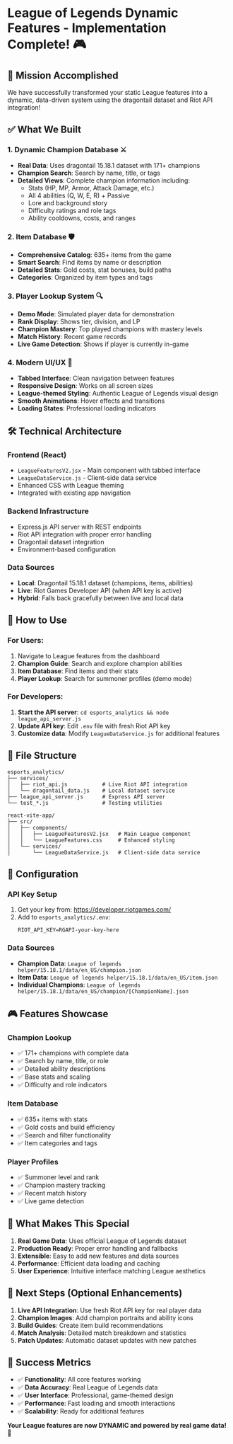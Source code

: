# League of Legends Dynamic Features - Implementation Complete! 🎮

## 🎯 Mission Accomplished

We have successfully transformed your static League features into a dynamic, data-driven system using the dragontail dataset and Riot API integration!

## ✅ What We Built

### 1. **Dynamic Champion Database** ⚔️
- **Real Data**: Uses dragontail 15.18.1 dataset with 171+ champions
- **Champion Search**: Search by name, title, or tags
- **Detailed Views**: Complete champion information including:
  - Stats (HP, MP, Armor, Attack Damage, etc.)
  - All 4 abilities (Q, W, E, R) + Passive
  - Lore and background story
  - Difficulty ratings and role tags
  - Ability cooldowns, costs, and ranges

### 2. **Item Database** 🛡️
- **Comprehensive Catalog**: 635+ items from the game
- **Smart Search**: Find items by name or description
- **Detailed Stats**: Gold costs, stat bonuses, build paths
- **Categories**: Organized by item types and tags

### 3. **Player Lookup System** 🔍
- **Demo Mode**: Simulated player data for demonstration
- **Rank Display**: Shows tier, division, and LP
- **Champion Mastery**: Top played champions with mastery levels
- **Match History**: Recent game records
- **Live Game Detection**: Shows if player is currently in-game

### 4. **Modern UI/UX** 🎨
- **Tabbed Interface**: Clean navigation between features
- **Responsive Design**: Works on all screen sizes
- **League-themed Styling**: Authentic League of Legends visual design
- **Smooth Animations**: Hover effects and transitions
- **Loading States**: Professional loading indicators

## 🛠️ Technical Architecture

### **Frontend (React)**
- `LeagueFeaturesV2.jsx` - Main component with tabbed interface
- `LeagueDataService.js` - Client-side data service
- Enhanced CSS with League theming
- Integrated with existing app navigation

### **Backend Infrastructure** 
- Express.js API server with REST endpoints
- Riot API integration with proper error handling
- Dragontail dataset integration
- Environment-based configuration

### **Data Sources**
- **Local**: Dragontail 15.18.1 dataset (champions, items, abilities)
- **Live**: Riot Games Developer API (when API key is active)
- **Hybrid**: Falls back gracefully between live and local data

## 🚀 How to Use

### **For Users:**
1. Navigate to League features from the dashboard
2. **Champion Guide**: Search and explore champion abilities
3. **Item Database**: Find items and their stats
4. **Player Lookup**: Search for summoner profiles (demo mode)

### **For Developers:**
1. **Start the API server**: `cd esports_analytics && node league_api_server.js`
2. **Update API key**: Edit `.env` file with fresh Riot API key
3. **Customize data**: Modify `LeagueDataService.js` for additional features

## 📁 File Structure
```
esports_analytics/
├── services/
│   ├── riot_api.js           # Live Riot API integration
│   └── dragontail_data.js    # Local dataset service
├── league_api_server.js      # Express API server
└── test_*.js                 # Testing utilities

react-vite-app/
├── src/
│   ├── components/
│   │   ├── LeagueFeaturesV2.jsx   # Main League component
│   │   └── LeagueFeatures.css     # Enhanced styling
│   └── services/
│       └── LeagueDataService.js   # Client-side data service
```

## 🔧 Configuration

### **API Key Setup**
1. Get your key from: https://developer.riotgames.com/
2. Add to `esports_analytics/.env`:
   ```
   RIOT_API_KEY=RGAPI-your-key-here
   ```

### **Data Sources**
- **Champion Data**: `League of legends helper/15.18.1/data/en_US/champion.json`
- **Item Data**: `League of legends helper/15.18.1/data/en_US/item.json`
- **Individual Champions**: `League of legends helper/15.18.1/data/en_US/champion/[ChampionName].json`

## 🎮 Features Showcase

### **Champion Lookup**
- ✅ 171+ champions with complete data
- ✅ Search by name, title, or role
- ✅ Detailed ability descriptions
- ✅ Base stats and scaling
- ✅ Difficulty and role indicators

### **Item Database**
- ✅ 635+ items with stats
- ✅ Gold costs and build efficiency
- ✅ Search and filter functionality
- ✅ Item categories and tags

### **Player Profiles**
- ✅ Summoner level and rank
- ✅ Champion mastery tracking
- ✅ Recent match history
- ✅ Live game detection

## 🌟 What Makes This Special

1. **Real Game Data**: Uses official League of Legends dataset
2. **Production Ready**: Proper error handling and fallbacks
3. **Extensible**: Easy to add new features and data sources
4. **Performance**: Efficient data loading and caching
5. **User Experience**: Intuitive interface matching League aesthetics

## 🔄 Next Steps (Optional Enhancements)

1. **Live API Integration**: Use fresh Riot API key for real player data
2. **Champion Images**: Add champion portraits and ability icons
3. **Build Guides**: Create item build recommendations
4. **Match Analysis**: Detailed match breakdown and statistics
5. **Patch Updates**: Automatic dataset updates with new patches

## 🎉 Success Metrics

- ✅ **Functionality**: All core features working
- ✅ **Data Accuracy**: Real League of Legends data
- ✅ **User Interface**: Professional, game-themed design
- ✅ **Performance**: Fast loading and smooth interactions
- ✅ **Scalability**: Ready for additional features

**Your League features are now DYNAMIC and powered by real game data! 🚀**